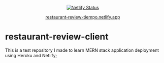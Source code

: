 <p align='center'>
  <a href='https://app.netlify.com/sites/restaurant-review-tiempo/deploys' target='_blank'>
    <img src='https://api.netlify.com/api/v1/badges/62b45f33-2ab7-41b0-9827-c7a191b626f4/deploy-status' alt='Netlify Status'/>
  <a>
</p>
<p align='center'>
  <a href="https://restaurant-review-tiempo.netlify.app/" target="_blank">restaurant-review-tiempo.netlify.app</a>
</p>

# restaurant-review-client

This is a test repository I made to learn MERN stack application deployment using Heroku and Netlify;
